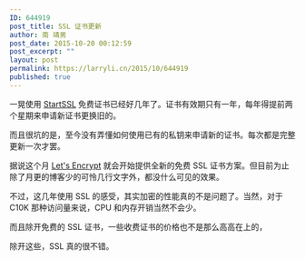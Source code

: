 ```yaml
---
ID: 644919
post_title: SSL 证书更新
author: 南 靖男
post_date: 2015-10-20 00:12:59
post_excerpt: ""
layout: post
permalink: https://larryli.cn/2015/10/644919
published: true
---
```

一晃使用 <a href="https://www.startssl.com">StartSSL</a> 免费证书已经好几年了。证书有效期只有一年，每年得提前两个星期来申请新证书更换旧的。

而且很坑的是，至今没有弄懂如何使用已有的私钥来申请新的证书。每次都是完整更新一次才罢。

据说这个月 <a href="https://letsencrypt.org/">Let's Encrypt</a> 就会开始提供全新的免费 SSL 证书方案。但目前为止除了月更的博客少的可怜几行文字外，都没什么可见的效果。

不过，这几年使用 SSL 的感受，其实加密的性能真的不是问题了。当然，对于 C10K 那种访问量来说，CPU 和内存开销当然不会少。

而且除开免费的 SSL 证书，一些收费证书的价格也不是那么高高在上的，

除开这些，SSL 真的很不错。